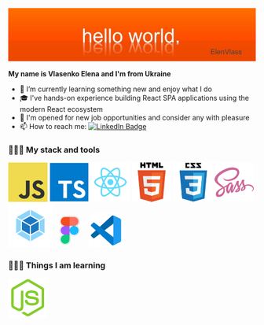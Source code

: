 <img src="images/hello.jpeg">

**My name is Vlasenko Elena and I'm from Ukraine**

- 🌱 I’m currently learning something new and enjoy what I do
- 🎓 I've hands-on experience building React SPA applications using the modern React ecosystem
- 💼 I'm opened for new job opportunities and consider any with pleasure
- 📫 How to reach me: [![LinkedIn Badge](https://img.shields.io/badge/in-elen__vlass-blue)](https://www.linkedin.com/in/elena-vlass/)

### 👨🏻‍💻 My stack and tools

<img src="images/javascript.png" width="80"> <img src="images/typescript.svg" width="80"> <img src="images/react.png" width="80"> <img src="images/html.png" width="80"> <img src="images/css.png" width="80"> <img src="images/sass.png" width="80"> <img src="images/webpack.png" width="90"><img src="images/figma-light.png" width="70"> <img src="images/vsc.png" width="70"> 

### 👨🏻‍💻 Things I am learning

 <img src="images/node-js.svg" width="80">
